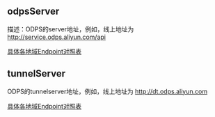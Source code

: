 ## odpsServer
 描述：ODPS的server地址，例如，线上地址为 http://service.odps.aliyun.com/api 
 
 [具体各地域Endpoint对照表](https://help.aliyun.com/document_detail/34951.html#section-f2d-51y-5db)
## tunnelServer

 ODPS的tunnelserver地址，例如，线上地址为 http://dt.odps.aliyun.com
 
 [具体各地域Endpoint对照表](https://help.aliyun.com/document_detail/34951.html#section-f2d-51y-5db)

